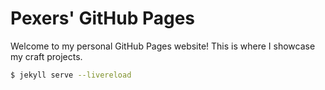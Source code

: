 # Pexers' GitHub Pages

Welcome to my personal GitHub Pages website! This is where I showcase my craft projects.

```sh
$ jekyll serve --livereload
```

[^1]: This project uses Jekyll with the [Midnight theme](https://github.com/pages-themes/midnight) to create a clean and modern web presence.